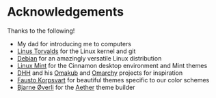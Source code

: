 # Acknowledgements

Thanks to the following!

- My dad for introducing me to computers
- [Linus Torvalds](https://github.com/torvalds) for the Linux kernel and git
- [Debian](https://debian.org) for an amazingly versatile Linux distribution
- [Linux Mint](https://linuxmint.com/) for the Cinnamon desktop environment and Mint themes
- [DHH](https://dhh.dk/) and his [Omakub](https://omakub.org/) and [Omarchy](https://omarchy.org/) projects for inspiration
- [Fausto Korpsvart](https://github.com/Fausto-Korpsvart) for beautiful themes specific to our color schemes
- [Bjarne Øverli](https://github.com/bjarneo) for the [Aether](https://github.com/bjarneo/aether) theme builder
